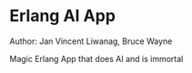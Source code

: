 Erlang AI App
=============

Author: Jan Vincent Liwanag, Bruce Wayne

Magic Erlang App that does AI and is immortal
